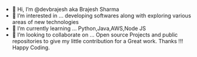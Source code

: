 - 👋 Hi, I’m @devbrajesh aka Brajesh Sharma
- 👀 I’m interested in ... developing softwares along with exploring various areas of new technologies
- 🌱 I’m currently learning ... Python,Java,AWS,Node JS
- 💞️ I’m looking to collaborate on ... Open source Projects and public repositories to give my little contribution for a Great work.
Thanks !!! Happy Coding.

<!---
devbrajesh/devbrajesh is a ✨ special ✨ repository because its `README.md` (this file) appears on your GitHub profile.
You can click the Preview link to take a look at your changes.
--->
